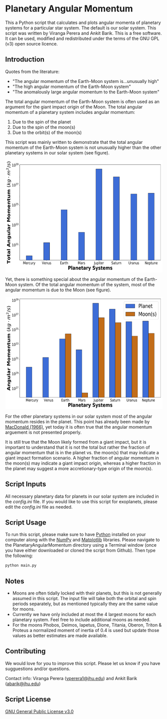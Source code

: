 # Planetary Angular Momentum

This a Python script that calculates and plots angular momenta of planetary systems for a particular star system. The default is our solar system. This script was written by Viranga Perera and Ankit Barik. This is a free software. It can be used, modified and redistributed under the terms of the GNU GPL (v3) open source licence.

## Introduction

Quotes from the literature:
* "The angular momentum of the Earth-Moon system is...unusually high"
* "The high angular momentum of the Earth-Moon system"
* "The anomalously large angular momentum to the Earth-Moon system"

The total angular momentum of the Earth-Moon system is often used as an argument for the giant impact origin of the Moon. The total angular momentum of a planetary system includes angular momentum: 
1. Due to the spin of the planet
2. Due to the spin of the moon(s)
3. Due to the orbit(s) of the moon(s)

This script was mainly written to demonstrate that the total angular momentum of the Earth-Moon system is not unusually higher than the other planetary systems in our solar system (see figure).

<p align="center">
<img src="https://github.com/virangaperera/PlanetaryAngularMomentum/blob/master/Plots/Total_Angular_Momentum_Comparison.png" width="612" height="360" align="middle">
</p>

Yet, there is something special about the angular momentum of the Earth-Moon system. Of the total angular momentum of the system, most of the angular momentum is due to the Moon (see figure).

<p align="center">
<img src="https://github.com/virangaperera/PlanetaryAngularMomentum/blob/master/Plots/Planet_Moons_Angular_Momentum_Comparison.png" width="612" height="360" align="middle">
</p>

For the other planetary systems in our solar system most of the angular momentum resides in the planet. This point has already been made by [MacDonald (1966)](https://link.springer.com/chapter/10.1007/978-1-4684-8401-4_12), yet today it is often true that the angular momentum arguement is not presented properly.

It is still true that the Moon likely formed from a giant impact, but it is important to understand that it is not the total but rather the fraction of angular momentum that is in the planet vs. the moon(s) that may indicate a giant impact formation scenario. A higher fraction of angular momentum in the moon(s) may indicate a giant impact origin, whereas a higher fraction in the planet may suggest a more accretionary-type origin of the moon(s).

## Script Inputs
All necessary planetary data for planets in our solar system are included in the *config.ini* file. If you would like to use this script for exoplanets, please edit the *config.ini* file as needed.

## Script Usage
To run this script, please make sure to have [Python](https://wiki.python.org/moin/BeginnersGuideinstalled) installed on your computer along with the [NumPy](https://www.numpy.org/) and [Matplotlib](https://matplotlib.org/) libraries. Please navigate to the PlanetaryAngularMomentum directory using a Terminal window (once you have either downloaded or cloned the script from Github). Then type the following:
```bash
python main.py
```

## Notes
* Moons are often tidally locked with their planets, but this is not generally assumed in this script. The input file will take both the orbital and spin periods separately, but as mentioned typically they are the same value for moons.
* Currently we have only included at most the 4 largest moons for each planetary system. Feel free to include additional moons as needed.
* For the moons Phobos, Deimos, Iapetus, Dione, Titania, Oberon, Triton & Proteus a normalized moment of inertia of 0.4 is used but update those values as better estimates are made available.

## Contributing
We would love for you to improve this script. Please let us know if you have sugguestions and/or questions.

Contact info:
Viranga Perera (vperera1@jhu.edu) and Ankit Barik (abarik@jhu.edu)

## Script License
[GNU General Public License v3.0](http://www.gnu.org/licenses/gpl-3.0.en.html)
